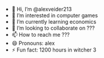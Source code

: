 - 👋 Hi, I’m @alexveider213
- 👀 I’m interested in computer games
- 🌱 I’m currently learning economics
- 💞️ I’m looking to collaborate on ???
- 📫 How to reach me ???
- 😄 Pronouns: alex
- ⚡ Fun fact: 1200 hours in witcher 3

<!---
alexveider213/alexveider213 is a ✨ special ✨ repository because its `README.md` (this file) appears on your GitHub profile.
You can click the Preview link to take a look at your changes.
--->
